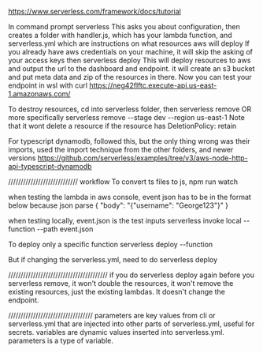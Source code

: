 https://www.serverless.com/framework/docs/tutorial

In command prompt
    serverless
This asks you about configuration, then creates a folder with handler.js, which has your lambda function, and serverless.yml which are instructions on what resources aws will deploy
If you already have aws credentials on your machine, it will skip the asking of your access keys
then
    serverless deploy
This will deploy resources to aws and output the url to the dashboard and endpoint. it will create an s3 bucket and put meta data and zip of the resources in there.
Now you can test your endpoint in wsl with
    curl https://neg42flftc.execute-api.us-east-1.amazonaws.com/

To destroy resources, cd into serverless folder, then 
    serverless remove
    OR more specifically
    serverless remove --stage dev --region us-east-1
Note that it wont delete a resource if the resource has DeletionPolicy: retain

For typescript dynamodb, followed this, but the only thing wrong was their imports, used the import technique from the other folders, and newer versions
https://github.com/serverless/examples/tree/v3/aws-node-http-api-typescript-dynamodb


////////////////////////////
workflow
To convert ts files to js,
    npm run watch
    
when testing the lambda in aws console, event json has to be in the format below because json parse
    {
        "body": "{\"username\": \"George123\"}"
    }

when testing locally, event.json is the test inputs
    serverless invoke local --function <function name eg. create> --path event.json

To deploy only a specific function
    serverless deploy --function <function name eg. delete>
    
But if changing the serverless.yml, need to do
    serverless deploy

////////////////////////////////////////
if you do serverless deploy again before you serverless remove, it won't double the resources, it won't remove the existing resources, just the existing lambdas. It doesn't change the endpoint.

//////////////////////////////////
parameters are key values from cli or serverless.yml that are injected into other parts of serverless.yml, useful for secrets.
variables are dynamic values inserted into serverless.yml. parameters is a type of variable.